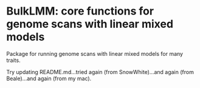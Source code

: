 # BulkLMM: core functions for genome scans with linear mixed models

Package for running genome scans with linear mixed models for many
traits.

Try updating README.md...tried again (from SnowWhite)...and again (from Beale)...and again (from my mac).

